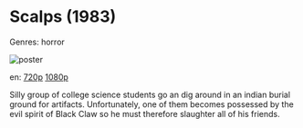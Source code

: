 # Scalps (1983)

Genres: horror

![poster](http://image.tmdb.org/t/p/w500/45MWqOaCnZJv9O7muTiVPSSo6RQ.jpg)

en:
  [720p](magnet:?xt=urn:btih:AC7ED91FF2D6CA49EC71DEE23F17EAAA41C6AD97&tr=udp://glotorrents.pw:6969/announce&tr=udp://tracker.opentrackr.org:1337/announce&tr=udp://torrent.gresille.org:80/announce&tr=udp://tracker.openbittorrent.com:80&tr=udp://tracker.coppersurfer.tk:6969&tr=udp://tracker.leechers-paradise.org:6969&tr=udp://p4p.arenabg.ch:1337&tr=udp://tracker.internetwarriors.net:1337)
  [1080p](magnet:?xt=urn:btih:A41DA45C96228D9ADA2F872ADE3A241D44995C41&tr=udp://glotorrents.pw:6969/announce&tr=udp://tracker.opentrackr.org:1337/announce&tr=udp://torrent.gresille.org:80/announce&tr=udp://tracker.openbittorrent.com:80&tr=udp://tracker.coppersurfer.tk:6969&tr=udp://tracker.leechers-paradise.org:6969&tr=udp://p4p.arenabg.ch:1337&tr=udp://tracker.internetwarriors.net:1337)
  


Silly group of college science students go an dig around in an indian burial ground for artifacts. Unfortunately, one of them becomes possessed by the evil spirit of Black Claw so he must therefore slaughter all of his friends.
